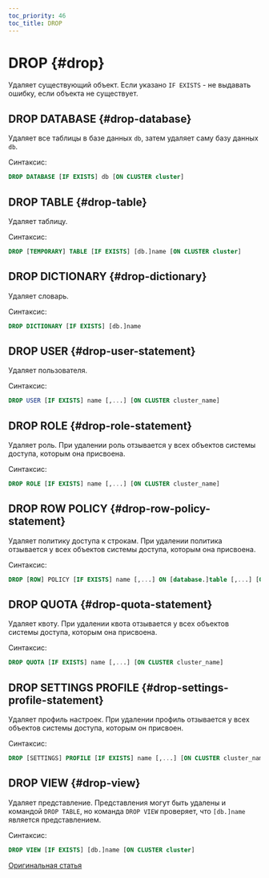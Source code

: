 ```yaml
---
toc_priority: 46
toc_title: DROP
---
```


# DROP {#drop}

Удаляет существующий объект. Если указано `IF EXISTS` - не выдавать ошибку, если объекта не существует.

## DROP DATABASE {#drop-database}

Удаляет все таблицы в базе данных `db`, затем удаляет саму базу данных `db`.

Синтаксис:

``` sql
DROP DATABASE [IF EXISTS] db [ON CLUSTER cluster]
```

## DROP TABLE {#drop-table}

Удаляет таблицу.

Синтаксис:

``` sql
DROP [TEMPORARY] TABLE [IF EXISTS] [db.]name [ON CLUSTER cluster]
```

## DROP DICTIONARY {#drop-dictionary}

Удаляет словарь.

Синтаксис:

``` sql
DROP DICTIONARY [IF EXISTS] [db.]name
```

## DROP USER {#drop-user-statement}

Удаляет пользователя.

Синтаксис:

```sql
DROP USER [IF EXISTS] name [,...] [ON CLUSTER cluster_name]
```

## DROP ROLE {#drop-role-statement}

Удаляет роль. При удалении роль отзывается у всех объектов системы доступа, которым она присвоена.

Синтаксис:

```sql
DROP ROLE [IF EXISTS] name [,...] [ON CLUSTER cluster_name]
```

## DROP ROW POLICY {#drop-row-policy-statement}

Удаляет политику доступа к строкам. При удалении политика отзывается у всех объектов системы доступа, которым она присвоена.

Синтаксис:

``` sql
DROP [ROW] POLICY [IF EXISTS] name [,...] ON [database.]table [,...] [ON CLUSTER cluster_name]
```

## DROP QUOTA {#drop-quota-statement}

Удаляет квоту. При удалении квота отзывается у всех объектов системы доступа, которым она присвоена.

Синтаксис:

``` sql
DROP QUOTA [IF EXISTS] name [,...] [ON CLUSTER cluster_name]
```

## DROP SETTINGS PROFILE {#drop-settings-profile-statement}

Удаляет профиль настроек. При удалении профиль отзывается у всех объектов системы доступа, которым он присвоен.

Синтаксис:

``` sql
DROP [SETTINGS] PROFILE [IF EXISTS] name [,...] [ON CLUSTER cluster_name]
```

## DROP VIEW {#drop-view}

Удаляет представление. Представления могут быть удалены и командой `DROP TABLE`, но команда `DROP VIEW` проверяет, что `[db.]name` является представлением.

Синтаксис:

``` sql
DROP VIEW [IF EXISTS] [db.]name [ON CLUSTER cluster]
```

[Оригинальная статья](https://clickhouse.tech/docs/ru/sql-reference/statements/drop/) <!--hide-->